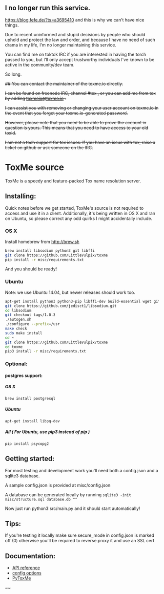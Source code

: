 ## I no longer run this service.

https://blog.fefe.de/?ts=a3695410 and this is why we can't have nice things.

Due to recent uninformed and stupid decisions by people who should uphold and protect the law and order, and because I have no need of such drama in my life, I'm no longer maintaining this service.

You can find me on toktok IRC if you are interested in having the torch passed to you, but I'll only accept trustworthy individuals I've known to be active in the community/dev team.

So long.


~~## You can contact the maintainer of the toxme.io directly.~~

~~I can be found on freenode IRC, channel #tox , or you can add me from tox by adding toxmeio@toxme.io .~~

~~I can assist you with removing or changing your user account on toxme.io in the event that you forget your toxme.io-generated password.~~

~~However, please note that you need to be able to prove the account in question is yours. This means that you need to have access to your old toxid.~~

~~I am not a tech support for tox issues. If you have an issue with tox, raise a ticket on github or ask someone on the IRC.~~

# ToxMe source

ToxMe is a speedy and feature-packed Tox name resolution server.

## Installing:

Quick notes before we get started, ToxMe's source is not required to access and use it in a client. Additionally, it's being written in OS X and ran on Ubuntu, so please correct any odd quirks I might accidentally include.

### OS X
Install homebrew from http://brew.sh

```bash
brew install libsodium python3 git libffi
git clone https://github.com/LittleVulpix/toxme
pip install -r misc/requirements.txt
```

And you should be ready!

### Ubuntu
Note: we use Ubuntu 14.04, but newer releases should work too.

```bash
apt-get install python3 python3-pip libffi-dev build-essential wget git sqlite libtool autotools-dev automake checkinstall check git yasm
git clone https://github.com/jedisct1/libsodium.git
cd libsodium
git checkout tags/1.0.3
./autogen.sh
./configure --prefix=/usr
make check
sudo make install
cd ~
git clone https://github.com/LittleVulpix/toxme
cd toxme
pip3 install -r misc/requirements.txt
```

### Optional:
#### postgres support:
##### OS X
```brew install postgresql```

##### Ubuntu
```apt-get install libpq-dev```

##### All ( For Ubuntu, use pip3 instead of pip )
```pip install psycopg2```


## Getting started:

For most testing and development work you'll need both a config.json and a sqlite3 database.

A sample config.json is provided at misc/config.json

A database can be generated locally by running ```sqlite3 -init misc/structure.sql database.db ""```

Now just run python3 src/main.py and it should start automatically!

## Tips:

If you're testing it locally make sure secure_mode in config.json is marked off (0) otherwise you'll be required to reverse proxy it and use an SSL cert

## Documentation:
- [API reference](/doc/api.md)
- [config options](/doc/config.md)
- [PyToxMe](https://github.com/ToxMe/PyToxMe)

~~

